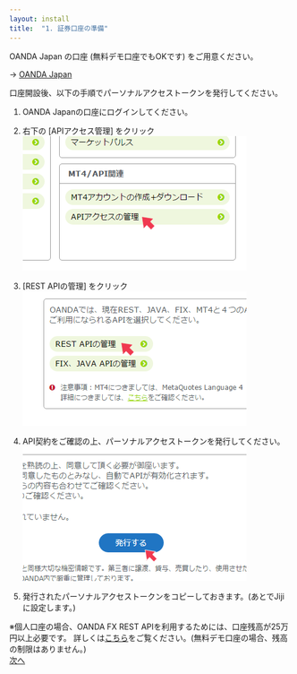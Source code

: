 ```yaml
---
layout: install
title:  "1. 証券口座の準備"
---
```


<p> OANDA Japan の口座 (無料デモ口座でもOKです) をご用意ください。</p>

<div class="link_to_oanda">
  → <a href="http://www.oanda.jp" target="_blank">OANDA Japan</a>
</div>

口座開設後、以下の手順でパーソナルアクセストークンを発行してください。

1. OANDA Japanの口座にログインしてください。

2. 右下の [APIアクセス管理] をクリック
![手順1](/images/install/prepare_securities_01.png)

3. [REST APIの管理] をクリック
![手順2](/images/install/prepare_securities_02.png)

4. API契約をご確認の上、パーソナルアクセストークンを発行してください。
![手順3](/images/install/prepare_securities_03.png)

5. 発行されたパーソナルアクセストークンをコピーしておきます。(あとでJijiに設定します。)

<div class="notice">
※個人口座の場合、OANDA FX REST APIを利用するためには、口座残高が25万円以上必要です。
  詳しくは<a href="http://www.oanda.jp/api/" target="_blank">こちら</a>をご覧ください。(無料デモ口座の場合、残高の制限はありません。)
</div>

<div class="next">
  <a href="020000_install_server.html">次へ</a>
</div>
